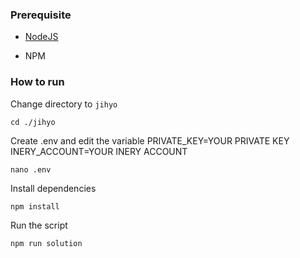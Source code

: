 ### Prerequisite

- [NodeJS](https://nodejs.org/en/)

- NPM



### How to run

Change directory to ```jihyo```

```shell
cd ./jihyo
```

Create .env and edit the variable
PRIVATE_KEY=YOUR PRIVATE KEY
INERY_ACCOUNT=YOUR INERY ACCOUNT

```shell
nano .env
```

Install dependencies

```shell
npm install
```

Run the script

```
npm run solution
```
